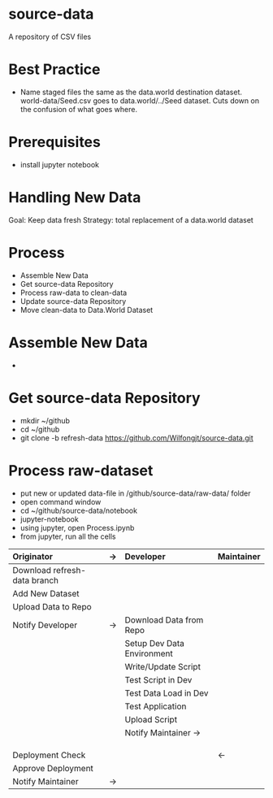 # source-data
A repository of CSV files

# Best Practice
* Name staged files the same as the data.world destination dataset. world-data/Seed.csv goes to data.world/../Seed dataset. Cuts down on the confusion of what goes where.

# Prerequisites
* install jupyter notebook

# Handling New Data
Goal: Keep data fresh
Strategy: total replacement of a data.world dataset

# Process
* Assemble New Data
* Get source-data Repository
* Process raw-data to clean-data
* Update source-data Repository
* Move clean-data to Data.World Dataset

# Assemble New Data
*  
# Get source-data Repository
* mkdir ~/github
* cd ~/github
* git clone -b refresh-data https://github.com/Wilfongjt/source-data.git

# Process raw-dataset
* put new or updated data-file in /github/source-data/raw-data/ folder
* open command window
* cd ~/github/source-data/notebook
* jupyter-notebook
* using jupyter, open Process.ipynb
* from jupyter, run all the cells


| Originator              | -> | Developer                  | Maintainer                  |
| :---------------------- | :- | :------------------------- | --------------------------- |
| Download refresh-data branch |    |                       |    |                              |
| Add New Dataset         |    |                            |    |                              | 
| Upload Data to Repo     |    |                            |    |                              |
| Notify Developer        | -> | Download Data from Repo    |    |                              |
|                         |    | Setup Dev Data Environment |    |                              |
|                         |    | Write/Update Script        |    |                              |
|                         |    | Test Script in Dev         |    |                              |
|                         |    | Test Data Load in Dev      |    |                              |
|                         |    | Test Application           |    |                              |
|                         |    | Upload Script              |    |                              |
|                         |    | Notify Maintainer ->       |    | Download refresh-data Branch | 
|                         |    |                            |    | Setup Prod Data Environment  | 
|                         |    |                            |    | Deploy to Production         |
|                         |    |                            |    | Deployment Check             |
| Deployment Check        |    |                            | <- | Notify Originator            |
| Approve Deployment      |    |                            |    |                              |
| Notify Maintainer       | -> |                            |    | Update Master Branch         |



